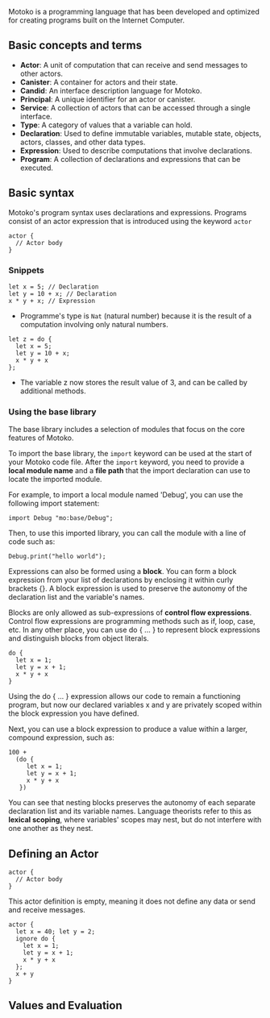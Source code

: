 Motoko is a programming language that has been developed and optimized for creating programs built on the Internet Computer.

## Basic concepts and terms
- **Actor**: A unit of computation that can receive and send messages to other actors.
- **Canister**: A container for actors and their state.
- **Candid**: An interface description language for Motoko.
- **Principal**: A unique identifier for an actor or canister.
- **Service**: A collection of actors that can be accessed through a single interface.
- **Type**: A category of values that a variable can hold.
- **Declaration**: Used to define immutable variables, mutable state, objects, actors, classes, and other data types.
- **Expression**: Used to describe computations that involve declarations.
- **Program**: A collection of declarations and expressions that can be executed.

## Basic syntax
Motoko's program syntax uses declarations and expressions. Programs consist of an actor expression that is introduced using the keyword `actor`

```motoko
actor {
  // Actor body
}
```

### Snippets

```motoko
let x = 5; // Declaration
let y = 10 + x; // Declaration
x * y + x; // Expression
```

- Programme's type is `Nat` (natural number) because it is the result of a computation involving only natural numbers.

```motoko
let z = do {
  let x = 5;
  let y = 10 + x;
  x * y + x
};
```
- The variable z now stores the result value of 3, and can be called by additional methods.

### Using the base library
The base library includes a selection of modules that focus on the core features of Motoko.

To import the base library, the `import` keyword can be used at the start of your Motoko code file. After the `import` keyword, you need to provide a **local module name** and a **file path** that the import declaration can use to locate the imported module.

For example, to import a local module named 'Debug', you can use the following import statement:

```motoko
import Debug "mo:base/Debug";
```
Then, to use this imported library, you can call the module with a line of code such as:
```motoko
Debug.print("hello world");
```

Expressions can also be formed using a **block**. You can form a block expression from your list of declarations by enclosing it within curly brackets {}. A block expression is used to preserve the autonomy of the declaration list and the variable's names.

Blocks are only allowed as sub-expressions of **control flow expressions**. Control flow expressions are programming methods such as if, loop, case, etc. In any other place, you can use do { ... } to represent block expressions and distinguish blocks from object literals.

```motoko
do {
  let x = 1;
  let y = x + 1;
  x * y + x
}
```
Using the do { ... } expression allows our code to remain a functioning program, but now our declared variables x and y are privately scoped within the block expression you have defined.

Next, you can use a block expression to produce a value within a larger, compound expression, such as:
```motoko
100 +
  (do {
     let x = 1;
     let y = x + 1;
     x * y + x
   })
```
You can see that nesting blocks preserves the autonomy of each separate declaration list and its variable names. Language theorists refer to this as **lexical scoping**, where variables' scopes may nest, but do not interfere with one another as they nest.


## Defining an Actor

```motoko
actor {
  // Actor body
}
```
This actor definition is empty, meaning it does not define any data or send and receive messages.

```motoko
actor {
  let x = 40; let y = 2;
  ignore do {
    let x = 1;
    let y = x + 1;
    x * y + x
  };
  x + y
}
```

## Values and Evaluation
